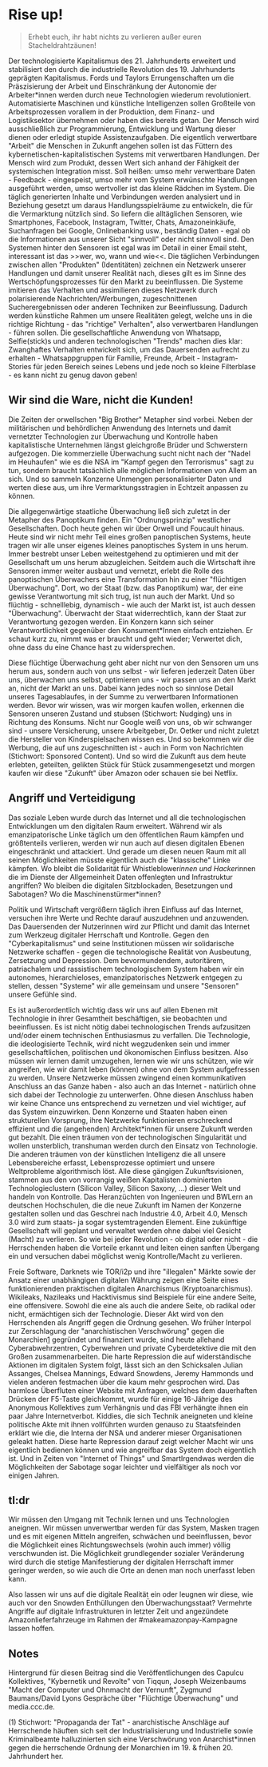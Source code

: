 # Rise up!

>Erhebt euch, ihr habt nichts zu verlieren außer euren Stacheldrahtzäunen!

Der technologisierte Kapitalismus des 21. Jahrhunderts erweitert und stabilisiert den durch die industrielle Revolution des 19. Jahrhunderts geprägten Kapitalismus. Fords und Taylors Errungenschaften um die Präszisierung der Arbeit und Einschränkung der Autonomie der Arbeiter*innen werden durch neue Technologien wiederum revolutioniert. Automatisierte Maschinen und künstliche Intelligenzen sollen Großteile von Arbeitsprozessen vorallem in der Produktion, dem Finanz- und Logistiksektor übernehmen oder haben dies bereits getan. Der Mensch wird ausschließlich zur Programmierung, Entwicklung und Wartung dieser dienen oder erledigt stupide Assistenzaufgaben. Die eigentlich verwertbare "Arbeit" die Menschen in Zukunft angehen sollen ist das Füttern des kybernetischen-kapitalistischen Systems mit verwertbaren Handlungen. Der Mensch wird zum Produkt, dessen Wert sich anhand der Fähigkeit der systemischen Integration misst. Soll heißen: umso mehr verwertbare Daten - Feedback - eingespeist, umso mehr vom System erwünschte Handlungen ausgeführt werden, umso wertvoller ist das kleine Rädchen im System. Die täglich generierten Inhalte und Verbindungen werden analysiert und in Beziehung gesetzt um daraus Handlungsspielräume zu entwickeln, die für die Vermarktung nützlich sind. So liefern die alltäglichen Sensoren, wie Smartphones, Facebook, Instagram, Twitter, Chats, Amazoneinkäufe, Suchanfragen bei Google, Onlinebanking usw., beständig Daten - egal ob die Informationen aus unserer Sicht "sinnvoll" oder nicht sinnvoll sind. Den Systemen hinter den Sensoren ist egal was im Detail in einer Email steht, interessant ist das >>wer, wo, wann und wie<<.  Die täglichen Verbindungen zwischen allen "Produkten" (Identitäten) zeichnen ein Netzwerk unserer Handlungen und damit unserer Realität nach, dieses gilt es im Sinne des Wertschöpfungsprozesses für den Markt zu beeinflussen. Die Systeme imitieren das Verhalten und assimilieren dieses Netzwerk durch polarisierende Nachrichten/Werbungen, zugeschnittenen Sucherergebnissen oder anderen Techniken zur Beeinflussung. Dadurch werden künstliche Rahmen um unsere Realitäten gelegt, welche uns in die richtige Richtung - das "richtige" Verhalten", also verwertbaren Handlungen - führen sollen. Die gesellschaftliche Anwendung von Whatsapp, Selfie(stick)s und anderen technologischen "Trends" machen dies klar: Zwanghaftes Verhalten entwickelt sich, um das Dauersenden aufrecht zu erhalten - Whatsappgruppen für Familie, Freunde, Arbeit - Instagram-Stories für jeden Bereich seines Lebens und jede noch so kleine Filterblase - es kann nicht zu genug davon geben!

## Wir sind die Ware, nicht die Kunden!

Die Zeiten der orwellschen "Big Brother" Metapher sind vorbei. Neben der militärischen und behördlichen Anwendung des Internets und damit vernetzter Technologien zur Überwachung und Kontrolle haben kapitalistische Unternehmen längst gleichgroße Brüder und Schwerstern aufgezogen. Die kommerzielle Überwachung sucht nicht nach der "Nadel im Heuhaufen" wie es die NSA im "Kampf gegen den Terrorismus" sagt zu tun, sondern braucht tatsächlich alle möglichen Informationen von Allem an sich. Und so sammeln Konzerne Unmengen personalisierter Daten und werten diese aus, um ihre Vermarktungsstragien in Echtzeit anpassen zu können. 

Die allgegenwärtige staatliche Überwachung ließ sich zuletzt in der Metapher des Panoptikum finden. Ein "Ordnungsprinzip" westlicher Gesellschaften. Doch heute gehen wir über Orwell und Foucault hinaus. Heute sind wir nicht mehr Teil eines großen panoptischen Systems, heute tragen wir alle unser eigenes kleines panoptisches System in uns herum. Immer bestrebt unser Leben weitestgehend zu optimieren und mit der Gesellschaft um uns herum abzugleichen. Seitdem auch die Wirtschaft ihre Sensoren immer weiter ausbaut und vernetzt, erlebt die Rolle des panoptischen Überwachers eine Transformation hin zu einer "flüchtigen Überwachung".  Dort, wo der Staat (bzw. das Panoptikum) war, der eine gewisse  Verantwortung mit sich trug, ist nun auch der Markt. Und so flüchtig -   schnelllebig, dynamisch - wie auch der Markt ist, ist auch dessen "Überwachung". Überwacht der Staat widerrechtlich, kann der Staat zur Verantwortung gezogen werden. Ein Konzern kann sich seiner Verantwortlichkeit gegenüber den Konsument*Innen einfach entziehen. Er schaut kurz zu, nimmt was er braucht und geht wieder; Verwertet dich, ohne dass  du eine Chance hast zu widersprechen.

Diese flüchtige Überwachung geht aber nicht nur von den  Sensoren um uns herum aus, sondern auch von uns selbst - wir lieferen jederzeit Daten über uns, überwachen uns selbst, optimieren uns - wir passen uns an den Markt an, nicht der Markt an uns. Dabei kann jedes noch so sinnlose Detail unseres Tagesablaufes, in der Summe zu verwertbaren Informationen werden. Bevor wir wissen,  was wir morgen kaufen wollen, erkennen die Sensoren unseren Zustand und stubsen (Stichwort: Nudging) uns in Richtung des Konsums. Nicht nur Google weiß von uns, ob wir schwanger sind - unsere Versicherung, unsere Arbeitgeber, Dr. Oetker und nicht zuletzt die Hersteller von Kinderspielsachen wissen es. Und so bekommen wir die Werbung, die auf uns zugeschnitten ist - auch in Form von Nachrichten (Stichwort: Sponsored Content). Und so wird die Zukunft aus dem heute erlebten, geteilten, gelikten Stück für Stück zusammengesetzt und morgen kaufen wir diese "Zukunft" über Amazon oder schauen sie bei Netflix.

## Angriff und Verteidigung

Das soziale Leben wurde durch das Internet und all die technologischen Entwicklungen um den digitalen Raum erweitert. Während wir  als emanzipatorische Linke täglich um den öffentlichen Raum kämpfen und größtenteils verlieren,  werden wir nun auch auf diesen digitalen Ebenen eingeschränkt und attackiert. Und gerade um diesen neuen Raum mit all seinen Möglichkeiten müsste eigentlich auch die "klassische"  Linke kämpfen. Wo bleibt die Solidarität für Whistleblower*innen und Hacker*innen die im Dienste der Allgemeinheit Daten offenlegten und Infrastruktur angriffen? Wo bleiben die digitalen Sitzblockaden, Besetzungen und Sabotagen? Wo die Maschinenstürmer*innen?

Politik und Wirtschaft  vergrößern täglich ihren Einfluss auf das Internet, versuchen ihre Werte und Rechte darauf auszudehnen und anzuwenden. Das Dauersenden der Nutzerinnen wird zur Pflicht und damit das Internet zum Werkzeug digitaler Herrschaft und Kontrolle. Gegen den "Cyberkapitalismus" und seine Institutionen müssen wir solidarische Netzwerke schaffen - gegen die technologische Realität von Ausbeutung, Zersetzung und Depression. Dem bevormundendem, autoritärem, patriachalem und rassistischem technologischem System haben wir ein autonomes, hierarchieloses, emanzipatorisches Netzwerk entgegen zu stellen, dessen "Systeme" wir alle gemeinsam und unsere "Sensoren" unsere Gefühle sind.

Es ist außerordentlich wichtig dass wir uns auf allen Ebenen mit  Technologie in ihrer Gesamtheit beschäftigen, sie beobachten und  beeinflussen. Es ist nicht nötig dabei technologischen Trends aufzusitzen und/oder einem technischen Enthusiasmus zu verfallen. Die Technologie, die ideologisierte Technik, wird nicht wegzudenken sein und immer gesellschaftlichen, politischen und  ökonomischen Einfluss besitzen. Also müssen wir lernen damit umzugehen, lernen wie wir uns schützen, wie wir angreifen, wie wir damit leben (können) ohne von dem System aufgefressen zu werden. Unsere Netzwerke müssen zwingend einen kommunikativen Anschluss an das Ganze haben - also auch an das Internet - natürlich ohne sich dabei der Technologie zu unterwerfen. Ohne diesen Anschluss haben wir keine Chance uns entsprechend zu vernetzen und viel wichtiger, auf das System einzuwirken.  Denn Konzerne und Staaten haben einen strukturellen Vorsprung, ihre Netzwerke funktionieren erschreckend effizient und die (angehenden) Architekt*innen für unsere Zukunft werden gut bezahlt. Die einen träumen von der technologischen Singularität und wollen unsterblich, transhuman werden durch den Einsatz von Technologie. Die anderen träumen von der künstlichen Intelligenz die all unsere Lebensbereiche erfasst, Lebensprozesse optimiert und unsere Weltprobleme algorithmisch löst. Alle diese gängigen Zukunftsvisionen, stammen aus den von vorrangig weißen Kapitalisten dominierten Technologieclustern (Silicon Valley, Silicon Saxony, ...) dieser Welt und handeln von Kontrolle. Das Heranzüchten von Ingenieuren und BWLern an deutschen Hochschulen, die die neue Zukunft im Namen der Konzerne gestalten sollen und das Geschrei nach Industrie 4.0, Arbeit 4.0, Mensch 3.0 wird zum staats- ja sogar systemtragenden Element. Eine zukünftige Gesellschaft will geplant und verwaltet werden ohne dabei viel Gesicht (Macht) zu verlieren. So wie bei jeder Revolution - ob digital oder nicht - die Herrschenden haben die Vorteile erkannt und leiten einen sanften Übergang ein und versuchen dabei möglichst wenig Kontrolle/Macht zu verlieren.

Freie Software, Darknets wie TOR/i2p und ihre "illegalen" Märkte sowie der Ansatz einer unabhängigen digitalen Währung zeigen eine Seite eines funktionierenden praktischen digitalen Anarchismus (Kryptoanarchismus).  Wikileaks, Nazileaks und Hacktivismus sind Beispiele für eine andere Seite, eine offensivere. Sowohl die eine als auch die andere Seite, ob radikal oder nicht, ermächtigen sich der Technologie. Dieser Akt wird von den Herrschenden als Angriff gegen die Ordnung gesehen. Wo früher Interpol zur Zerschlagung der "anarchistischen Verschwörung" gegen die Monarchien[1](#1) gegründet und finanziert wurde, sind heute allehand Cyberabwehrzentren, Cyberwehren und private Cyberdetektive die mit den Großen zusammenarbeiten. Die harte Repression die auf widerständische Aktionen im digitalen System folgt, lässt sich an den Schicksalen Julian Assanges, Chelsea Mannings, Edward Snowdens, Jeremy Hammonds und vielen anderen festmachen über die kaum mehr gesprochen wird. Das harmlose Überfluten einer Website mit Anfragen, welches dem dauerhaften Drücken der F5-Taste gleichkommt, wurde für einige 16-Jährige des Anonymous Kollektives zum Verhängnis und das FBI verhängte ihnen ein paar Jahre Internetverbot. Kiddies, die sich Technik aneigneten und kleine politische Akte mit ihnen vollführten wurden genauso zu Staatsfeinden erklärt wie die, die Interna der NSA und anderer mieser Organisationen geleakt hatten. Diese harte Repression darauf zeigt welcher Macht wir uns eigentlich bedienen können und wie angreifbar das System doch eigentlich ist. Und in Zeiten von "Internet of Things" und SmartIrgendwas werden die Möglichkeiten der Sabotage sogar leichter und vielfältiger als noch vor einigen Jahren.

## tl:dr

Wir müssen den Umgang mit Technik lernen und uns Technologien aneignen. Wir müssen unverwertbar werden für das System, Masken tragen  und es mit eigenen Mitteln angreifen, schwächen und beeinflussen, bevor die Möglichkeit eines Richtungswechsels (wohin auch immer) völlig verschwunden ist.  Die Möglichkeit grundlegender sozialer Veränderung wird durch die stetige Manifestierung der digitalen Herrschaft immer geringer werden, so wie auch die Orte an denen man noch unerfasst leben kann.

Also lassen wir uns auf die digitale Realität ein oder leugnen wir diese, wie auch vor den Snowden Enthüllungen den Überwachungsstaat? Vermehrte Angriffe auf digitale Infrastrukturen in letzter Zeit und angezündete Amazonlieferfahrzeuge im Rahmen der  #makeamazonpay-Kampagne lassen hoffen.  

## Notes

Hintergrund für diesen Beitrag sind die Veröffentlichungen des Capulcu Kollektives, "Kybernetik und Revolte" von Tiqqun, Joseph Weizenbaums "Macht der Computer und Ohnmacht der Vernunft", Zygmund Baumans/David Lyons Gespräche über "Flüchtige Überwachung" und media.ccc.de.

(<a name="1">1</a>) Stichwort: "Propaganda der Tat" - anarchistische Anschläge auf Herrschende häuften sich seit der Industrialisierung und Industrielle sowie Kriminalbeamte halluzinierten sich eine Verschwörung von Anarchist*innen gegen die herrschende Ordnung der Monarchien im 19. & frühen 20. Jahrhundert her. 

